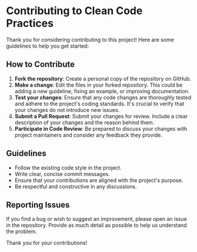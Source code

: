 # Contributing to Clean Code Practices

Thank you for considering contributing to this project! Here are some guidelines to help you get started:

## How to Contribute
1. **Fork the repository**: Create a personal copy of the repository on GitHub.
2. **Make a change**: Edit the files in your forked repository. This could be adding a new guideline, fixing an example, or improving documentation.
3. **Test your changes**: Ensure that any code changes are thoroughly tested and adhere to the project's coding standards. It's crucial to verify that your changes do not introduce new issues.
4. **Submit a Pull Request**: Submit your changes for review. Include a clear description of your changes and the reason behind them.
5. **Participate in Code Review**: Be prepared to discuss your changes with project maintainers and consider any feedback they provide.

## Guidelines
- Follow the existing code style in the project.
- Write clear, concise commit messages.
- Ensure that your contributions are aligned with the project's purpose.
- Be respectful and constructive in any discussions.

## Reporting Issues
If you find a bug or wish to suggest an improvement, please open an issue in the repository. Provide as much detail as possible to help us understand the problem.

Thank you for your contributions!